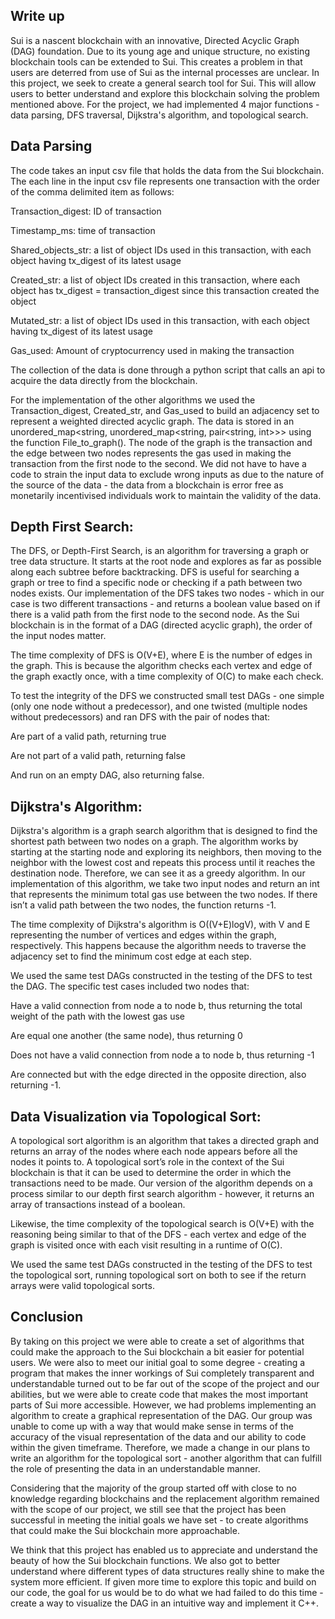 ## Write up

Sui is a nascent blockchain with an innovative, Directed Acyclic Graph (DAG) foundation. Due to its young age and unique structure, no existing blockchain tools can be extended to Sui. This creates a problem in that users are deterred from use of Sui as the internal processes are unclear. In this project, we seek to create a general search tool for Sui. This will allow users to better understand and explore this blockchain solving the problem mentioned above. For the project, we had implemented 4 major functions - data parsing, DFS traversal, Dijkstra's algorithm, and topological search.

## Data Parsing  

The code takes an input csv file that holds the data from the Sui blockchain. The each line in the input csv file represents one transaction with the order of the comma delimited item as follows: 
	
Transaction_digest: ID of transaction

Timestamp_ms: time of transaction

Shared_objects_str: a list of object IDs used in this transaction, with each object having tx_digest of its latest usage

Created_str: a list of object IDs created in this transaction, where each object has   tx_digest = transaction_digest since this transaction created the object

Mutated_str: a list of object IDs used in this transaction, with each object having tx_digest of its latest usage

Gas_used: Amount of cryptocurrency used in making the transaction


The collection of the data is done through a python script that calls an api to acquire the data directly from the blockchain.

For the implementation of the other algorithms we used the Transaction_digest, Created_str, and Gas_used to build an adjacency set to represent a weighted directed acyclic graph. The data is stored in an unordered_map<string, unordered_map<string, pair<string, int>>> using the function File_to_graph(). The node of the graph is the transaction and the edge between two nodes represents the gas used in making the transaction from the first node to the second. We did not have to have a code to strain the input data to exclude wrong inputs as due to the nature of the source of the data - the data from a blockchain is error free as monetarily incentivised individuals work to maintain the validity of the data.

## Depth First Search: 

The DFS, or Depth-First Search, is an algorithm for traversing a graph or tree data structure. It starts at the root node and explores as far as possible along each subtree before backtracking. DFS is useful for searching a graph or tree to find a specific node or checking if a path between two nodes exists. Our implementation of the DFS takes two nodes - which in our case is two different transactions - and returns a boolean value based on if there is a valid path from the first node to the second node. As the Sui blockchain is in the format of a DAG (directed acyclic graph), the order of the input nodes matter.

The time complexity of DFS is O(V+E), where E is the number of edges in the graph. This is because the algorithm checks each vertex and edge of the graph exactly once, with a time complexity of O(C) to make each check.

To test the integrity of the DFS we constructed small test DAGs - one simple (only one node without a predecessor), and one twisted (multiple nodes without predecessors) and ran DFS with the pair of nodes that:

Are part of a valid path, returning true

Are not part of a valid path, returning false

And run on an empty DAG, also returning false.



## Dijkstra's Algorithm: 

Dijkstra's algorithm is a graph search algorithm that is designed to find the shortest path between two nodes on a graph. The algorithm works by starting at the starting node and exploring its neighbors, then moving to the neighbor with the lowest cost and repeats this process until it reaches the destination node. Therefore, we can see it as a greedy algorithm. In our implementation of this algorithm, we take two input nodes and return an int that represents the minimum total gas use between the two nodes. If there isn’t a valid path between the two nodes, the function returns -1. 
	
The time complexity of Dijkstra's algorithm is O((V+E)logV), with V and E representing the number of vertices and edges within the graph, respectively. This happens because the algorithm needs to traverse the adjacency set to find the minimum cost edge at each step.

We used the same test DAGs constructed in the testing of the DFS to test the DAG. The specific test cases included two nodes that:

Have a valid connection from node a to node b, thus returning the total weight of the path with the lowest gas use

Are equal one another (the same node), thus returning 0

Does not have a valid connection from node a to node b, thus returning -1

Are connected but with the edge directed in the opposite direction, also returning -1.

## Data Visualization via Topological Sort:

A topological sort algorithm is an algorithm that takes a directed graph and returns an array of the nodes where each node appears before all the nodes it points to. A topological sort’s role in the context of the Sui blockchain is that it can be used to determine the order in which the transactions need to be made. Our version of the algorithm depends on a process similar to our depth first search algorithm - however, it returns an array of transactions instead of a boolean.

Likewise, the time complexity of the topological search is O(V+E) with the reasoning being similar to that of the DFS -  each vertex and edge of the graph is visited once with each visit resulting in a runtime of O(C).

We used the same test DAGs constructed in the testing of the DFS to test the topological sort, running topological sort on both to see if the return arrays were valid topological sorts.

	
## Conclusion

By taking on this project we were able to create a set of algorithms that could make the approach to the Sui blockchain a bit easier for potential users. We were also to meet our initial goal to some degree - creating a program that makes the inner workings of Sui completely transparent and understandable turned out to be far out of the scope of the project and our abilities, but we were able to create code that makes the most important parts of Sui more accessible. 
However, we had problems implementing an algorithm to create a graphical representation of the DAG. Our group was unable to come up with a way that would make sense in terms of the accuracy of the visual representation of the data and our ability to code within the given timeframe. Therefore, we made a change in our plans to write an algorithm for the topological sort - another algorithm that can fulfill the role of presenting the data in an understandable manner. 

Considering that the majority of the group started off with close to no knowledge regarding blockchains and the replacement algorithm remained with the scope of our project, we still see that the project has been successful in meeting the initial goals we have set - to create algorithms that could make the Sui blockchain more approachable.

We think that this project has enabled us to appreciate and understand the beauty of how the Sui blockchain functions. We also got to better understand where different types of data structures really shine to make the system more efficient. If given more time to explore this topic and build on our code, the goal for us would be to do what we had failed to do this time - create a way to visualize the DAG in an intuitive way and implement it C++.
